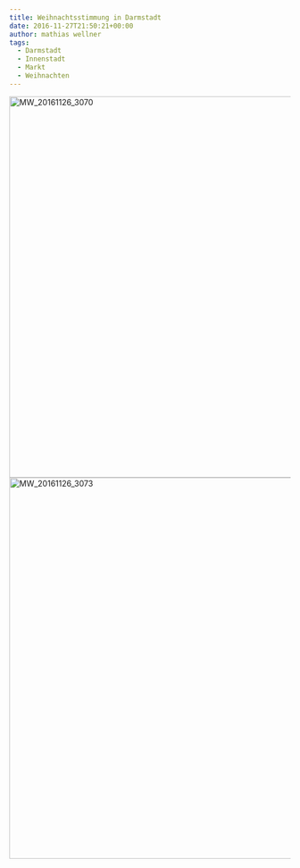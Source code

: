 ```yaml
---
title: Weihnachtsstimmung in Darmstadt
date: 2016-11-27T21:50:21+00:00
author: mathias wellner
tags:
  - Darmstadt
  - Innenstadt
  - Markt
  - Weihnachten
---
```

<a data-flickr-embed="true"  href="https://www.flickr.com/photos/mwellner/33077744035/in/dateposted-public/" title="MW_20161126_3070"><img src="https://c1.staticflickr.com/4/3944/33077744035_44d4eafbd1_b.jpg" width="1024" height="683" alt="MW_20161126_3070"></a>
<a data-flickr-embed="true"  href="https://www.flickr.com/photos/mwellner/32695784330/in/dateposted-public/" title="MW_20161126_3073"><img src="https://c1.staticflickr.com/1/686/32695784330_c343a1672b_b.jpg" width="1024" height="683" alt="MW_20161126_3073"></a>

<script async src="//embedr.flickr.com/assets/client-code.js" charset="utf-8"></script>